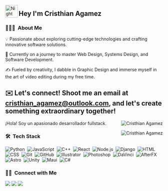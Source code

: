 

<img alt="Night Coding" src="./assets/Hand%20Wave.gif" width='40' align="left"/><h2>Hey I'm Cristhian Agamez</h2>
### 👨🏻‍💻 &nbsp;About Me


💡  Passionate about exploring cutting-edge technologies and crafting innovative software solutions.

🌱  Currently on a journey to master Web Design, Systems Design, and Software Development.

✍️  Fueled by creativity, I dabble in Graphic Design and immerse myself in the art of video editing during my free time.

✉️  Let's connect! Shoot me an email at cristhian_agamez@outlook.com, and let's create something extraordinary together!
---
<div>

<img align="right" src="https://github-readme-stats.vercel.app/api/top-langs/?username=CristhianAC&layout=compact&theme=midnight-purple" alt="Cristhian Agamez" />
</div>

<div>
<p>¡Hola! Soy un apasionado desarrollador fullstack.</p>
<img align="right" src="https://github-readme-stats.vercel.app/api?username=CristhianAC&show_icons=true&include_all_commits=true&count_private=true&hide_border=true&theme=midnight-purple" alt="Cristhian Agamez" />
</div>

### 🛠 &nbsp;Tech Stack
![Python](https://img.shields.io/badge/-Python-05122A?style=flat&logo=python)&nbsp;
![JavaScript](https://img.shields.io/badge/-JavaScript-05122A?style=flat&logo=javascript)&nbsp;
![C++](https://img.shields.io/badge/-C++-05122A?style=flat&logo=C%2B%2B&logoColor=00599C)&nbsp;
![React](https://img.shields.io/badge/-React-05122A?style=flat&logo=react)&nbsp;
![Node.js](https://img.shields.io/badge/-Node.js-05122A?style=flat&logo=node.js)&nbsp;
![Django](https://img.shields.io/badge/-Django-05122A?style=flat&logo=django&logoColor=092E20)&nbsp;
![HTML](https://img.shields.io/badge/-HTML-05122A?style=flat&logo=HTML5)&nbsp;
![CSS](https://img.shields.io/badge/-CSS-05122A?style=flat&logo=CSS3&logoColor=1572B6)&nbsp;
![Git](https://img.shields.io/badge/-Git-05122A?style=flat&logo=git)&nbsp;
![GitHub](https://img.shields.io/badge/-GitHub-05122A?style=flat&logo=github)&nbsp;
![Illustrator](https://img.shields.io/badge/-Illustrator-05122A?style=flat&logo=adobe-illustrator)&nbsp;
![Photoshop](https://img.shields.io/badge/-Photoshop-05122A?style=flat&logo=adobe-photoshop)&nbsp;
![DaVinci](https://img.shields.io/badge/-Davinci-05122A?style=flat&logo=Davinci-Resolve)&nbsp;
![AfterFX](https://img.shields.io/badge/-AfterEffects-05122A?style=flat&logo=adobe-after-effects)&nbsp;
![Astro](https://img.shields.io/badge/-Astro-05122A?style=flat&logo=astro)&nbsp;
![Unity](https://img.shields.io/badge/-Unity-05122A?style=flat&logo=unity)&nbsp;
![Maui](https://img.shields.io/badge/-.Net-05122A?style=flat&logo=.net)&nbsp;
![C#](https://img.shields.io/badge/-CSharp-05122A?style=flat&logo=Csharp)&nbsp;

### 🤝🏻 &nbsp;Connect with Me

<p align="center">

<a href="https://www.linkedin.com/in/cristhian-agamez-cervantes"><img src="https://img.shields.io/badge/-Cristhian%20Agamez-0077B5?style=flat&logo=Linkedin&logoColor=white"/></a>
<a href="mailto:cristhian_agamez@outlook.com"><img src="https://img.shields.io/badge/-cristhian_agamez@outlook.com-54daff?style=flat&logo=microsoft-outlook&logoColor=white"/></a>
<a href="https://https://www.instagram.com/cristhianagamez?utm_source=ig_web_button_share_sheet&igsh=ZDNlZDc0MzIxNw=="><img src="https://img.shields.io/badge/-@cristhian_agamez-E4405F?style=flat&logo=Instagram&logoColor=white"/></a>
</p>
